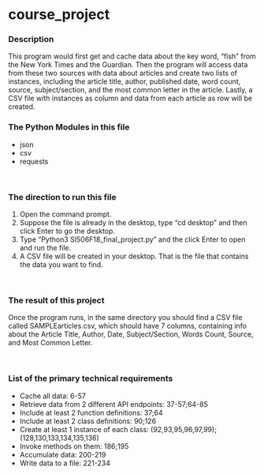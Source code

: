 # course_project

<h3>Description</h3>
This program would first get and cache data about the key word, “fish” from the New York Times and the Guardian. Then the program will access data from these two sources with data about articles and create two lists of instances, including the article title, author, published date, word count, source, subject/section, and the most common letter in the article. Lastly, a CSV file with instances as column and data from each article as row will be created.

<br/>

<h3>The Python Modules in this file</h3>
<ul>
    <li>json</li>
    <li>csv</li>
    <li>requests</li>
</ul>

<br/>

<h3>The direction to run this file</h3>
<ol>
    <li>Open the command prompt.</li>
    <li>Suppose the file is already in the desktop, type “cd desktop” and then click Enter to go the desktop.</li>
    <li>Type “Python3 SI506F18_final_project.py” and the click Enter to open and run the file.</li>
    <li>A CSV file will be created in your desktop. That is the file that contains the data you want to find.</li>
</ol>

<br/>

<h3>The result of this project</h3>
<p>Once the program runs, in the same directory you should find a CSV file called SAMPLEarticles.csv, which should have 7 columns, containing info about the Article Title, Author, Date, Subject/Section, Words Count, Source, and Most Common Letter.</p>

<br/>

<h3>List of the primary technical requirements</h3>
<ul>
    <li>Cache all data: 6-57</li>
    <li>Retrieve data from 2 different API endpoints: 37-57;64-85</li>
    <li>Include at least 2 function definitions: 37;64</li>
    <li>Include at least 2 class definitions: 90;126</li>
    <li>Create at least 1 instance of each class: (92,93,95,96,97,99);(128,130,133,134,135,136)</li>
    <li>Invoke methods on them: 186;195</li>
    <li>Accumulate data: 200-219</li>
    <li>Write data to a file: 221-234</li>
</ul>
